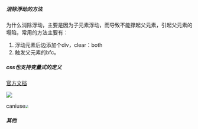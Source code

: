 ##### 消除浮动的方法

​		为什么消除浮动，主要是因为子元素浮动，而导致不能撑起父元素，引起父元素的塌陷，常用的方法主要有：

1. 浮动元素后边添加个div，clear：both
2. 触发父元素的bfc。

##### css也支持变量式的定义

[官方文档](https://developer.mozilla.org/zh-CN/docs/Web/CSS/var#Browser_compatibility)

![](https://tva1.sinaimg.cn/large/007S8ZIlgy1gfve5pgbzoj30ys0lemzn.jpg)

caniuse<img src="https://tva1.sinaimg.cn/large/007S8ZIlgy1gfve8fpfohj31h00k4784.jpg" style="zoom:50%;" />

##### 其他

